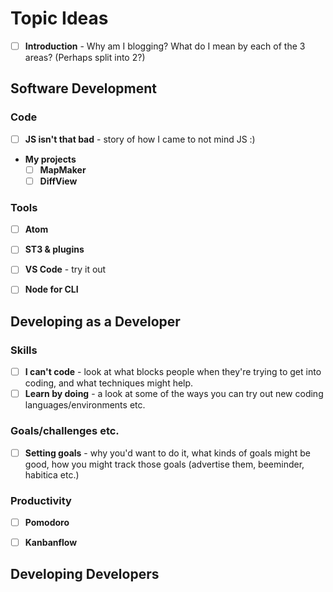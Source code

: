 # Topic Ideas

- [ ] **Introduction** - Why am I blogging?  What do I mean by each of the 3 areas?  (Perhaps split into 2?)


## Software Development

### Code

- [ ] **JS isn't that bad** - story of how I came to not mind JS :)
- **My projects**
  - [ ] **MapMaker**
  - [ ] **DiffView**

### Tools

- [ ] **Atom**
- [ ] **ST3 & plugins**
- [ ] **VS Code** - try it out
- [ ] **Node for CLI**


## Developing as a Developer

### Skills

- [ ] **I can't code** - look at what blocks people when they're trying to get into coding, and what techniques might help.
- [ ] **Learn by doing** - a look at some of the ways you can try out new coding languages/environments etc.

### Goals/challenges etc.

- [ ] **Setting goals** - why you'd want to do it, what kinds of goals might be good, how you might track those goals (advertise them, beeminder, habitica etc.)

### Productivity

- [ ] **Pomodoro**
- [ ] **Kanbanflow**


## Developing Developers
